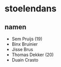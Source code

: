 # stoelendans

## namen

- Sem Pruijs (19)
- Binx Bruinier
- Jisse Brus
- Thomas Dekker (20)
- Duain Crasto
